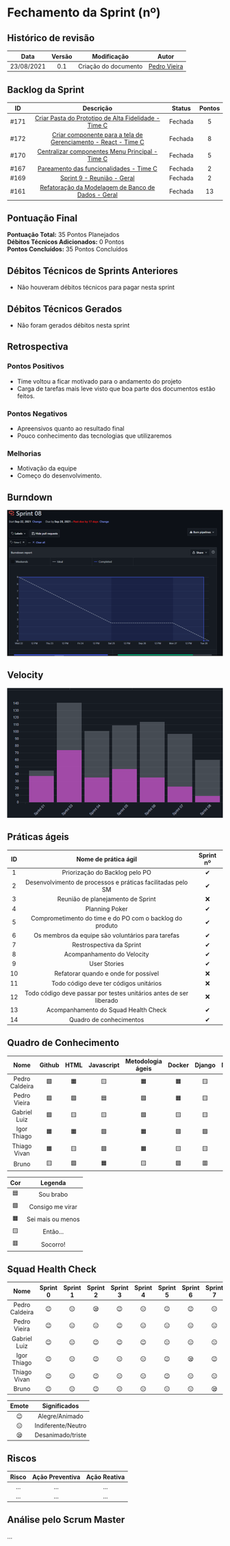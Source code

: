 # Fechamento da Sprint (nº)

## Histórico de revisão

| **Data** |  **Versão** | **Modificação**  |  **Autor** |
|:-:|:-:|:-:|:-:|
|    23/08/2021   |  0.1 | Criação do documento  | [Pedro Vieira](https://github.com/Pedro-V8) |

## Backlog da Sprint 

| **ID** |  **Descrição** | **Status**  |  **Pontos** |
|:-:|:-:|:-:|:-:|
|    #171   |  [Criar Pasta do Prototipo de Alta Fidelidade - Time C](https://github.com/fga-eps-mds/2021-1-hospitalar/issues/171) | Fechada  | 5 |
|    #172   |  [Criar componente para a tela de Gerenciamento - React - Time C](https://github.com/fga-eps-mds/2021-1-hospitalar/issues/172) | Fechada  | 8 |
|    #170   |  [Centralizar componentes Menu Principal - Time C](https://github.com/fga-eps-mds/2021-1-hospitalar/issues/170) | Fechada  | 5 |
|    #167   |  [Pareamento das funcionalidades - Time C](https://github.com/fga-eps-mds/2021-1-hospitalar/issues/167) | Fechada  | 2 |
|    #169   |  [Sprint 9 - Reunião - Geral](https://github.com/fga-eps-mds/2021-1-hospitalar/issues/169) | Fechada  | 2 |
|    #161   |  [Refatoração da Modelagem de Banco de Dados - Geral](https://github.com/fga-eps-mds/2021-1-hospitalar/issues/161) | Fechada |13 |



## Pontuação Final

**Pontuação Total:** 35 Pontos Planejados <br>
**Débitos Técnicos Adicionados:** 0 Pontos <br>
**Pontos Concluídos:** 35 Pontos Concluídos <br>

## Débitos Técnicos de Sprints Anteriores

- Não houveram débitos técnicos para pagar nesta sprint


## Débitos Técnicos Gerados

- Não foram gerados débitos nesta sprint

## Retrospectiva

### Pontos Positivos

- Time voltou a ficar motivado para o andamento do projeto
- Carga de tarefas mais leve visto que boa parte dos documentos estão feitos.

### Pontos Negativos

- Apreensivos quanto ao resultado final
- Pouco conhecimento das tecnologias que utilizaremos

### Melhorias

- Motivação da equipe
- Começo do desenvolvimento.

## Burndown

![BurnDown](/docs/assets/sprints/time_c/sprint_8/burndown8.png)
  
## Velocity

![Velocity](/docs/assets/sprints/time_c/sprint_8/velocity8.png)
  
## Práticas ágeis
  
|ID    | Nome de prática ágil    | Sprint nº |
| :-: | :-: | :-: |
| 1    | Priorização do Backlog pelo PO | &#10004; |
| 2    | Desenvolvimento de processos e práticas facilitadas pelo SM | &#10004; |
| 3    | Reunião de planejamento de Sprint | &#10060; |
| 4    | Planning Poker | &#10004; |
| 5    | Comprometimento do time e do PO com o backlog do produto | &#10004; |
| 6    | Os membros da equipe são voluntários para tarefas | &#10004; |
| 7    | Restrospectiva da Sprint | &#10004; |
| 8    | Acompanhamento do Velocity | &#10004; |
| 9    | User Stories | &#10004; |
| 10 |    Refatorar quando e onde for possível | &#10060; |
| 11 | Todo código deve ter códigos unitários | &#10060; |
| 12 |    Todo código deve passar por testes unitários antes de ser liberado | &#10060; |
| 13 |     Acompanhamento do Squad Health Check | &#10004; |
| 14 |    Quadro de conhecimentos| &#10004; |
  
## Quadro de Conhecimento

| Nome | Github | HTML | Javascript | Metodologia ágeis | Docker | Django | Mongodb |
| :-: | :-: | :-: | :-: | :-: | :-: | :-: | :-: |
| Pedro Caldeira | &#129001; | &#128999; | &#129000; | &#128999; | &#128999; | &#129000; | &#129000; | 
| Pedro Vieira | &#129001; | &#129001; | &#128998; | &#129001; | &#128999; | &#129000;| &#129001; | 
| Gabriel Luiz | &#129001; | &#129000; | &#129000; | &#129001; | &#129000; | &#129000; | &#129000; | 
| Igor Thiago | &#128999; | &#128999; | &#129001; | &#128999; | &#129001; | &#129001; | &#129001; | 
| Thiago Vivan | &#128999; | &#129000; | &#129001; | &#128999; | &#129000; | &#129000; | &#128997; | 
| Bruno | &#129000; | &#129001; | &#128999; |  &#129000; | &#129001; | &#128997; | &#128997; |  


| Cor | Legenda |
| :-: | :-: |
| &#128998; | Sou brabo |
| &#129001;| Consigo me virar |
| &#128999; | Sei mais ou menos|
| &#129000;  | Então... |
| &#128997; | Socorro!|
  
## Squad Health Check
  
| Nome | Sprint 0 | Sprint 1 | Sprint 2 | Sprint 3 | Sprint 4 | Sprint 5 | Sprint 6 | Sprint 7 | Sprint 8 |
| :-: | :-: | :-: | :-: | :-: | :-: | :-: | :-: | :-: | :-: |
| Pedro Caldeira | &#128521; | &#128529; | &#128554; | &#128521; | &#128529; | &#128521; | &#128521; | &#128529; | &#128529; |
| Pedro Vieira | &#128521; | &#128529; | &#128529; | &#128521; | &#128529; | &#128529; | &#128529; | &#128529; | &#128521; |
| Gabriel Luiz | &#128521; | &#128529; | &#128521; | &#128521; | &#128521; | &#128529; | &#128529; | &#128529; | &#128521; |
| Igor Thiago  | &#128521; | &#128529; | &#128521; | &#128529; | &#128529; | &#128521; | &#128554; | &#128521; | &#128521;| 
| Thiago Vivan  | &#128521; | &#128529; | &#128521; | &#128529; | &#128529; | &#128521; | &#128529; | &#128529;| &#128521; |
| Bruno  | &#128521; | &#128529; | &#128521; | &#128529; | &#128529; | &#128529;  | &#128529; | &#128554; | &#128521; | 

| Emote | Significados |
| :-: | :-: |
| &#128521; | Alegre/Animado |
| &#128529; | Indiferente/Neutro |
| &#128554; | Desanimado/triste |


## Riscos

|  **Risco**  | **Ação Preventiva** |	**Ação Reativa** |
|:-:|:-:|:-:|
| ... | ... | ... |
| ... | ... | ... |
  
<!-- ## Burndown de Riscos (???) -->

## Análise pelo Scrum Master

...
